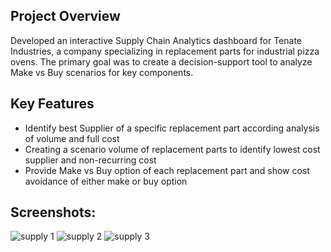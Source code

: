 ## Project Overview
Developed an interactive Supply Chain Analytics dashboard for Tenate Industries, a company specializing in replacement parts for industrial pizza ovens. The primary goal was to create a decision-support tool to analyze Make vs Buy scenarios for key components.

## Key Features
- Identify best Supplier of a specific replacement part according analysis of volume and full cost
- Creating a scenario volume of replacement parts to identify lowest cost supplier and non-recurring cost
- Provide Make vs Buy option of each replacement part and show cost avoidance of either make or buy option


## Screenshots:
![supply 1](https://github.com/user-attachments/assets/778ee1a1-4e5e-44ec-b01b-84928a75af7b)
![supply 2](https://github.com/user-attachments/assets/4e88185d-657c-43e0-85c4-2b54d982cdd2)
![supply 3](https://github.com/user-attachments/assets/fd436a0c-8618-4f27-95c7-24d34e8a9628)
